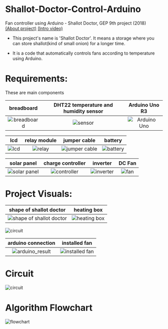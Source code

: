 # Shallot-Doctor-Control-Arduino
Fan controller using Arduino - Shallot Doctor, GEP 9th project (2018)  
[(About project)](https://www.sticontest.org/index.php?mid=document01&page=6&document_srl=3252)
[(Intro video)](https://youtu.be/-kZ1KAMu8DI?t=254)
* This project's name is 'Shallot Doctor'. It means a storage where you can store shallot(kind of small onion) for a longer time.

* It is a code that automatically controls fans according to temperature using Arduino.

# Requirements:
These are main components 

|breadboard|DHT22 temperature and humidity sensor|Arduino Uno R3|
|:-:|:-:|:-:|
|![breadboard](https://user-images.githubusercontent.com/21972070/151500576-e8877097-f224-4823-a847-8af2c8a10360.jpg)|![sensor](https://user-images.githubusercontent.com/21972070/151503811-7d897ac4-5445-402a-a243-df9f3ef0b6a2.PNG?h=550&w=860)|![Arduino Uno](https://user-images.githubusercontent.com/21972070/151500016-3daaccc5-b7b7-44db-bd78-c2afbc50a352.jpg)

|lcd|relay module|jumper cable|battery|
|:-:|:-:|:-:|:-:|
![lcd](https://user-images.githubusercontent.com/21972070/151500106-2c60d016-1b0e-41c2-b19b-46dd66515635.png)|![relay](https://user-images.githubusercontent.com/21972070/151505515-5009f425-502e-4d88-8fbd-75b7c55a421d.PNG)|![jumper cable](https://user-images.githubusercontent.com/21972070/151505089-312e21c9-a297-46b5-ac61-91e7f651c515.PNG)|![battery](https://user-images.githubusercontent.com/21972070/151505691-635c384c-d4da-41bc-8900-c27c7410945b.png)


|solar panel|charge controller|inverter|DC Fan|
|:-:|:-:|:-:|:-:|
![solar panel](https://user-images.githubusercontent.com/21972070/151504306-67c01583-da5f-4437-89d8-0e25363d7e49.png)|![controller](https://user-images.githubusercontent.com/21972070/151504382-283c7f3c-e2c2-416b-8e4b-5e008a9ae683.png)|![inverter](https://user-images.githubusercontent.com/21972070/151504451-aec6ffa9-55af-405e-8550-5ff80b125d28.png)|![fan](https://user-images.githubusercontent.com/21972070/151505582-a458a4b0-a45a-49ea-9d0c-c0a839024c5e.png)

# Project Visuals:
|shape of shallot doctor|heating box|
|:-:|:-:|
![shape of shallot doctor](https://user-images.githubusercontent.com/21972070/151516798-8d0b9949-7ea1-4637-9406-91f233140fa7.png)|![heating box](https://user-images.githubusercontent.com/21972070/151516778-4ac3fc61-6082-4ea4-a93c-860c5796d2d8.jpg)

![circuit](https://user-images.githubusercontent.com/21972070/151507223-73e9958a-65ce-4549-b85c-777ee5f85457.png)

|arduino connection|installed fan|
|:-:|:-:|
![arduino_result](https://user-images.githubusercontent.com/21972070/151507468-607fabe0-bcdb-42db-bf5b-b2f20bcbc2f1.png)|![installed fan](https://user-images.githubusercontent.com/21972070/151507876-ddd58116-db7f-4607-9918-62a67fe317b7.jpg)



#
# Circuit 
![circuit](https://user-images.githubusercontent.com/21972070/151514283-1151a72d-f71b-4cb6-85ca-8191201a5dbe.png)

#
# Algorithm Flowchart
![flowchart](https://user-images.githubusercontent.com/21972070/151512733-8eb70953-5c83-46d2-bbb1-d7ee1d826d0a.PNG)